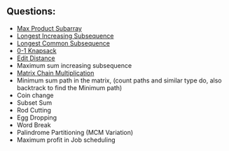 ## Questions:
- [Max Product Subarray](./maxProductSubarray.md)
- [Longest Increasing Subsequence](./LIS.md)
- [Longest Common Subsequence](./LCS.md)
- [0-1 Knapsack](./0-1Knapsack.md)
- [Edit Distance](./editDistance.md)
- Maximum sum increasing subsequence
- [Matrix Chain Multiplication](./mcm.md)
- Minimum sum path in the matrix, (count paths and similar type do, also backtrack to find the Minimum path)
- Coin change
- Subset Sum
- Rod Cutting
- Egg Dropping
- Word Break
- Palindrome Partitioning (MCM Variation)
- Maximum profit in Job scheduling
